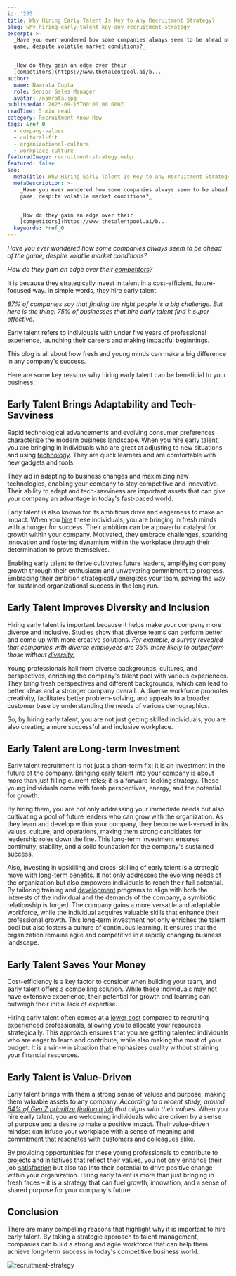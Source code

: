 ```yaml
---
id: '235'
title: Why Hiring Early Talent Is Key to Any Recruitment Strategy?
slug: why-hiring-early-talent-key-any-recruitment-strategy
excerpt: >-
  _Have you ever wondered how some companies always seem to be ahead of the
  game, despite volatile market conditions?_


  _How do they gain an edge over their
  [competitors](https://www.thetalentpool.ai/b...
author:
  name: Namrata Gupta
  role: Senior Sales Manager
  avatar: /namrata.jpg
publishedAt: 2023-09-15T00:00:00.000Z
readTime: 5 min read
category: Recruitment Know How
tags: &ref_0
  - company-values
  - cultural-fit
  - organizational-culture
  - workplace-culture
featuredImage: recruitment-strategy.webp
featured: false
seo:
  metaTitle: Why Hiring Early Talent Is Key to Any Recruitment Strategy?
  metaDescription: >-
    _Have you ever wondered how some companies always seem to be ahead of the
    game, despite volatile market conditions?_


    _How do they gain an edge over their
    [competitors](https://www.thetalentpool.ai/b...
  keywords: *ref_0
---
```


_Have you ever wondered how some companies always seem to be ahead of the game, despite volatile market conditions?_

_How do they gain an edge over their [competitors](https://www.thetalentpool.ai/blogs/top-reasons-why-you-are-losing-top-talent-to-competitors/)?_

It is because they strategically invest in talent in a cost-efficient, future-focused way. In simple words, they hire early talent.

_87% of companies say that finding the right people is a big challenge. But here is the thing: 75% of businesses that hire early talent find it super effective._

Early talent refers to individuals with under five years of professional experience, launching their careers and making impactful beginnings.

This blog is all about how fresh and young minds can make a big difference in any company's success.

Here are some key reasons why hiring early talent can be beneficial to your business:

## **Early Talent Brings Adaptability and Tech-Savviness**

Rapid technological advancements and evolving consumer preferences characterize the modern business landscape. When you hire early talent, you are bringing in individuals who are great at adjusting to new situations and using [technology](https://www.thetalentpool.ai/blogs/how-integrated-technology-can-improve-your-recruitment-process/?highlight=recruitment%20process%20). They are quick learners and are comfortable with new gadgets and tools.

They aid in adapting to business changes and maximizing new technologies, enabling your company to stay competitive and innovative. Their ability to adapt and tech-savviness are important assets that can give your company an advantage in today's fast-paced world.

Early talent is also known for its ambitious drive and eagerness to make an impact. When you [hire](https://www.thetalentpool.ai/blogs/5-assessment-methods-hire-right-talent/) these individuals, you are bringing in fresh minds with a hunger for success. Their ambition can be a powerful catalyst for growth within your company. Motivated, they embrace challenges, sparking innovation and fostering dynamism within the workplace through their determination to prove themselves.

Enabling early talent to thrive cultivates future leaders, amplifying company growth through their enthusiasm and unwavering commitment to progress. Embracing their ambition strategically energizes your team, paving the way for sustained organizational success in the long run.

## **Early Talent Improves Diversity and Inclusion**

Hiring early talent is important because it helps make your company more diverse and inclusive. Studies show that diverse teams can perform better and come up with more creative solutions. _For example, a survey revealed that companies with diverse employees are 35% more likely to outperform those without [diversity.](https://www.thetalentpool.ai/blogs/5-steps-include-diversity-in-hiring/)_

Young professionals hail from diverse backgrounds, cultures, and perspectives, enriching the company's talent pool with various experiences. They bring fresh perspectives and different backgrounds, which can lead to better ideas and a stronger company overall.  A diverse workforce promotes creativity, facilitates better problem-solving, and appeals to a broader customer base by understanding the needs of various demographics.

So, by hiring early talent, you are not just getting skilled individuals, you are also creating a more successful and inclusive workplace.

## **Early Talent are Long-term Investment**

Early talent recruitment is not just a short-term fix; it is an investment in the future of the company. Bringing early talent into your company is about more than just filling current roles; it is a forward-looking strategy. These young individuals come with fresh perspectives, energy, and the potential for growth.

By hiring them, you are not only addressing your immediate needs but also cultivating a pool of future leaders who can grow with the organization. As they learn and develop within your company, they become well-versed in its values, culture, and operations, making them strong candidates for leadership roles down the line. This long-term investment ensures continuity, stability, and a solid foundation for the company's sustained success.

Also, investing in upskilling and cross-skilling of early talent is a strategic move with long-term benefits. It not only addresses the evolving needs of the organization but also empowers individuals to reach their full potential. By tailoring training and [development](https://www.thetalentpool.ai/blogs/importance-employee-development-modern-workplace/) programs to align with both the interests of the individual and the demands of the company, a symbiotic relationship is forged. The company gains a more versatile and adaptable workforce, while the individual acquires valuable skills that enhance their professional growth. This long-term investment not only enriches the talent pool but also fosters a culture of continuous learning. It ensures that the organization remains agile and competitive in a rapidly changing business landscape.

## **Early Talent Saves Your Money**

Cost-efficiency is a key factor to consider when building your team, and early talent offers a compelling solution. While these individuals may not have extensive experience, their potential for growth and learning can outweigh their initial lack of expertise.

Hiring early talent often comes at a [lower cost](https://www.thetalentpool.ai/blogs/4-cost-reducing-recruitment-strategies-for-startups/) compared to recruiting experienced professionals, allowing you to allocate your resources strategically. This approach ensures that you are getting talented individuals who are eager to learn and contribute, while also making the most of your budget. It is a win-win situation that emphasizes quality without straining your financial resources.

## **Early Talent is Value-Driven**

Early talent brings with them a strong sense of values and purpose, making them valuable assets to any company. _According to a recent study, around [64% of Gen Z prioritize finding a job](https://economictimes.indiatimes.com/jobs/hr-policies-trends/64-of-gen-z-in-india-wants-to-work-for-organisations-with-flexible-work-options-reveals-rpg-group-research/articleshow/101753528.cms?from=mdr) that aligns with their values_. When you hire early talent, you are welcoming individuals who are driven by a sense of purpose and a desire to make a positive impact. Their value-driven mindset can infuse your workplace with a sense of meaning and commitment that resonates with customers and colleagues alike.

By providing opportunities for these young professionals to contribute to projects and initiatives that reflect their values, you not only enhance their job [satisfaction](https://www.thetalentpool.ai/blogs/what-employee-satisfaction-how-measure-it/) but also tap into their potential to drive positive change within your organization. Hiring early talent is more than just bringing in fresh faces – it is a strategy that can fuel growth, innovation, and a sense of shared purpose for your company's future.

## **Conclusion**

There are many compelling reasons that highlight why it is important to hire early talent. By taking a strategic approach to talent management, companies can build a strong and agile workforce that can help them achieve long-term success in today's competitive business world.

![recruitment-strategy](images/recruitment-strategy-1-1024x537.jpg)
